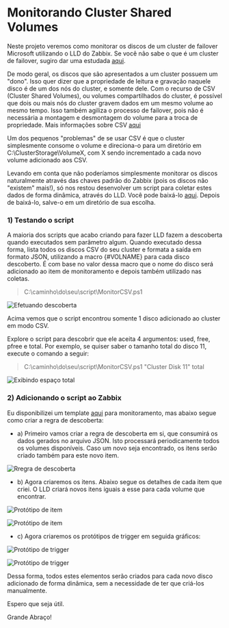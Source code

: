 # Monitorando Cluster Shared Volumes

Neste projeto veremos como monitorar os discos de um cluster de failover Microsoft utilizando o LLD do Zabbix. Se você não sabe o que é um cluster de failover, sugiro dar uma estudada [aqui](https://technet.microsoft.com/pt-br/library/cc770737(v=ws.11).aspx).  
  
De modo geral, os discos que são apresentados a um cluster possuem um "dono". Isso quer dizer que a propriedade de leitura e gravação naquele disco é de um dos nós do cluster, e somente dele. Com o recurso de CSV (Cluster Shared Volumes), ou volumes compartilhados do cluster, é possível que dois ou mais nós do cluster gravem dados em um mesmo volume ao mesmo tempo. Isso também agiliza o processo de failover, pois não é necessária a montagem e desmontagem do volume para a troca de propriedade. Mais informações sobre CSV [aqui](https://msdn.microsoft.com/pt-br/library/jj612868(v=ws.11).aspx)  
  
Um dos pequenos "problemas" de se usar CSV é que o cluster simplesmente consome o volume e direciona-o para um diretório em C:\\ClusterStorage\\VolumeX, com X sendo incrementado a cada novo volume adicionado aos CSV.  
  
Levando em conta que não poderíamos simplesmente monitorar os discos naturalmente através das chaves padrão do Zabbix (pois os discos não "existem" mais!), só nos restou desenvolver um script para coletar estes dados de forma dinâmica, através do LLD. Você pode baixá-lo [aqui](https://github.com/LuizMeier/Zabbix/tree/master/CSV). Depois de baixá-lo, salve-o em um diretório de sua escolha.  
 

### 1) Testando o script

A maioria dos scripts que acabo criando para fazer LLD fazem a descoberta quando executados sem parâmetro algum. Quando executado dessa forma, lista todos os discos CSV do seu cluster e formata a saída em formato JSON, utilizando a macro {#VOLNAME} para cada disco descoberto. É com base no valor dessa macro que o nome do disco será adicionado ao item de monitoramento e depois também utilizado nas coletas.  

> C:\\caminho\\do\\seu\\script\\MonitorCSV.ps1

![Efetuando descoberta](/images/discover.PNG)
  
Acima vemos que o script encontrou somente 1 disco adicionado ao cluster em modo CSV.  
  
Explore o script para descobrir que ele aceita 4 argumentos: used, free, pfree e total. Por exemplo, se quiser saber o tamanho total do disco 11, execute o comando a seguir:  

> C:\\caminho\\do\\seu\\script\\MonitorCSV.ps1 "Cluster Disk 11" total

![Exibindo espaço total](/images/total.PNG)

### 2) Adicionando o script ao Zabbix

Eu disponibilizei um template [aqui](https://github.com/LuizMeier/ClusterSharedVolumes/blob/main/Template_CSV.xml) para monitoramento, mas abaixo segue como criar a regra de descoberta: 

* a) Primeiro vamos criar a regra de descoberta em si, que consumirá os dados gerados no arquivo JSON. Isto processará periodicamente todos os volumes disponíveis. Caso um novo seja encontrado, os itens serão criado também para este novo item.

![Rregra de descoberta](/images/zbx-discovery.PNG)
  

* b) Agora criaremos os itens. Abaixo segue os detalhes de cada item que criei. O LLD criará novos itens iguais a esse para cada volume que encontrar.

![Protótipo de item](/images/zbx-itemprototype.PNG)

![Protótipo de item](/images/zbx-itemprototype2.PNG)

  

* c) Agora criaremos os protótipos de trigger em seguida gráficos:

![Protótipo de trigger](/images/zbx-triggerprototype.PNG)

![Protótipo de trigger](/images/zbx-graphprototype.PNG)

Dessa forma, todos estes elementos serão criados para cada novo disco adicionado de forma dinâmica, sem a necessidade de ter que criá-los manualmente.  
  
Espero que seja útil.  
  
Grande Abraço!